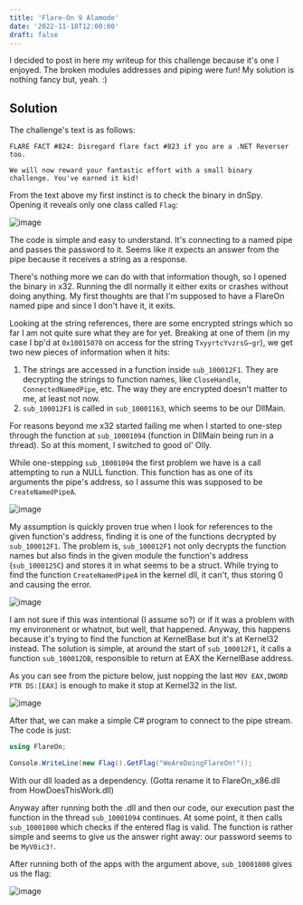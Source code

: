 ```yaml
---
title: 'Flare-On 9 Alamode'
date: '2022-11-18T12:00:00'
draft: false
---
```


I decided to post in here my writeup for this challenge because it's one I enjoyed. The broken modules addresses and piping were fun! My solution is nothing fancy but, yeah. :)

## Solution
The challenge's text is as follows:
```
FLARE FACT #824: Disregard flare fact #823 if you are a .NET Reverser too.

We will now reward your fantastic effort with a small binary challenge. You've earned it kid!
```

From the text above my first instinct is to check the binary in dnSpy. Opening it reveals only one class called `Flag`:

![image](https://user-images.githubusercontent.com/69819027/202642556-9a03bc66-1b45-48fb-914b-a89bdb27837f.png)

The code is simple and easy to understand. It's connecting to a named pipe and passes the password to it. Seems like it expects an answer from the pipe because it receives a string as a response.

There's nothing more we can do with that information though, so I opened the binary in x32. Running the dll normally it either exits or crashes without doing anything. My first thoughts are that I'm supposed to have a FlareOn named pipe and since I don't have it, it exits.

Looking at the string references, there are some encrypted strings which so far I am not quite sure what they are for yet. Breaking at one of them (in my case I bp'd at `0x10015070` on access for the string `TxyyrtcYvzrsG~gr`), we get two new pieces of information when it hits:
1. The strings are accessed in a function inside `sub_100012F1`. They are decrypting the strings to function names, like `CloseHandle`, `ConnectedNamedPipe`, etc. The way they are encrypted doesn't matter to me, at least not now.
2. `sub_100012F1` is called in `sub_10001163`, which seems to be our DllMain.

For reasons beyond me x32 started failing me when I started to one-step through the function at `sub_10001094` (function in DllMain being run in a thread). So at this moment, I switched to good ol' Olly.

While one-stepping `sub_10001094` the first problem we have is a call attempting to run a NULL function. This function has as one of its arguments the pipe's address, so I assume this was supposed to be `CreateNamedPipeA`.

![image](https://user-images.githubusercontent.com/69819027/202642594-de51638f-3208-4104-aff9-1e7b5e928f54.png)

My assumption is quickly proven true when I look for references to the given function's address, finding it is one of the functions decrypted by `sub_100012F1`. The problem is, `sub_100012F1` not only decrypts the function names but also finds in the given module the function's address (`sub_1000125C`) and stores it in what seems to be a struct. While trying to find the function `CreateNamedPipeA` in the kernel dll, it can't, thus storing 0 and causing the error.

![image](https://user-images.githubusercontent.com/69819027/202642608-0b7b0ccc-a0f4-4d64-9bb6-973c94501dd9.png)

I am not sure if this was intentional (I assume so?) or if it was a problem with my environment or whatnot, but well, that happened. Anyway, this happens because it's trying to find the function at KernelBase but it's at Kernel32 instead.
The solution is simple, at around the start of `sub_100012F1`, it calls a function `sub_100012DB`, responsible to return at EAX the KernelBase address. 

As you can see from the picture below, just nopping the last `MOV EAX,DWORD PTR DS:[EAX]` is enough to make it stop at Kernel32 in the list.

![image](https://user-images.githubusercontent.com/69819027/202642654-5df795d6-1088-49f7-ba7c-16d9a7315bca.png)

After that, we can make a simple C# program to connect to the pipe stream. The code is just:
```cs
using FlareOn;

Console.WriteLine(new Flag().GetFlag("WeAreDoingFlareOn!"));
```
With our dll loaded as a dependency. (Gotta rename it to FlareOn_x86.dll from HowDoesThisWork.dll)

Anyway after running both the .dll and then our code, our execution past the function in the thread `sub_10001094` continues. At some point, it then calls `sub_10001000` which checks if the entered flag is valid. The function is rather simple and seems to give us the answer right away: our password seems to be `MyV0ic3!`.

After running both of the apps with the argument above, `sub_10001000` gives us the flag:

![image](https://user-images.githubusercontent.com/69819027/202642677-9cbdb3e5-8a54-4f8a-aa38-7d4e93416443.png)
